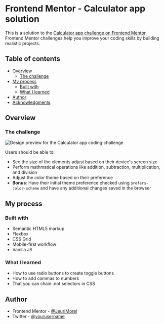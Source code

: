# Frontend Mentor - Calculator app solution

This is a solution to the [Calculator app challenge on Frontend Mentor](https://www.frontendmentor.io/challenges/calculator-app-9lteq5N29). Frontend Mentor challenges help you improve your coding skills by building realistic projects. 

## Table of contents

- [Overview](#overview)
  - [The challenge](#the-challenge)
- [My process](#my-process)
  - [Built with](#built-with)
  - [What I learned](#what-i-learned)
- [Author](#author)
- [Acknowledgments](#acknowledgments)

## Overview

### The challenge

![Design preview for the Calculator app coding challenge](./design/desktop-preview.jpg)

Users should be able to:

- See the size of the elements adjust based on their device's screen size
- Perform mathmatical operations like addition, subtraction, multiplication, and division
- Adjust the color theme based on their preference
- **Bonus**: Have their initial theme preference checked using `prefers-color-scheme` and have any additional changes saved in the browser

## My process 

### Built with

- Semantic HTML5 markup
- Flexbox
- CSS Grid
- Mobile-first workflow
- Vanilla JS


### What I learned

- How to use radio buttons to create toggle buttons
- How to add commas to numbers
- That you can chain :not selectors in CSS

## Author

- Frontend Mentor - [@JeuriMorel](https://www.frontendmentor.io/profile/JeuriMorel)
- Twitter - [@yourusername](https://www.twitter.com/yourusername)